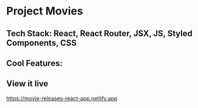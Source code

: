# Project Movies

## Tech Stack: React, React Router, JSX, JS, Styled Components, CSS

## Cool Features:

## View it live

https://movie-releases-react-app.netlify.app
